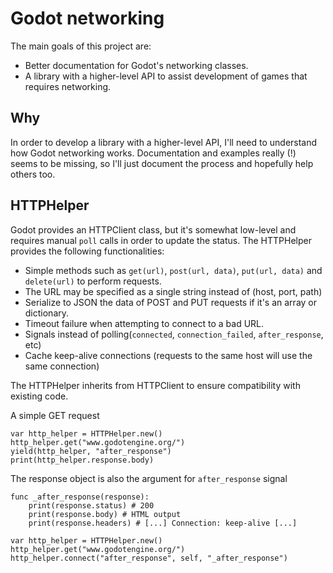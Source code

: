 # Godot networking

The main goals of this project are:

* Better documentation for Godot's networking classes.
* A library with a higher-level API to assist development of games that requires
networking. 

## Why

In order to develop a library with a higher-level API, I'll need to understand
how Godot networking works. Documentation and examples really (!) seems to be
missing, so I'll just document the process and hopefully help others too.

## HTTPHelper

Godot provides an HTTPClient class, but it's somewhat low-level and requires 
manual `poll` calls in order to update the status. The HTTPHelper provides the 
following functionalities:

* Simple methods such as `get(url)`, `post(url, data)`, `put(url, data)` and `delete(url)` to perform requests.
* The URL may be specified as a single string instead of (host, port, path)
* Serialize to JSON the data of POST and PUT requests if it's an array or dictionary.
* Timeout failure when attempting to connect to a bad URL.
* Signals instead of polling(`connected`, `connection_failed`, `after_response`, etc)
* Cache keep-alive connections (requests to the same host will use the same connection)

The HTTPHelper inherits from HTTPClient to ensure compatibility with existing
code.

A simple GET request

```gdscript
var http_helper = HTTPHelper.new()
http_helper.get("www.godotengine.org/")
yield(http_helper, "after_response")
print(http_helper.response.body)
```

The response object is also the argument for `after_response` signal

```gdscript
func _after_response(response):
    print(response.status) # 200
    print(response.body) # HTML output
    print(response.headers) # [...] Connection: keep-alive [...]

var http_helper = HTTPHelper.new()
http_helper.get("www.godotengine.org/")
http_helper.connect("after_response", self, "_after_response")
```

